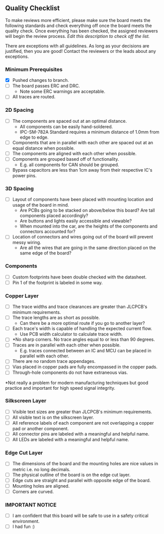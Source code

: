## Quality Checklist
To make reviews more efficient, please make sure the board meets the following standards and check everything off once the board meets the quality check. Once everything has been checked, the assigned reviewers will begin the review process. _Edit this description to check off the list._

There are exceptions with all guidelines. As long as your decisions are justified, then you are good! Contact the reviewers or the leads about any exceptions.

### Minimum Prerequisites
- [X] Pushed changes to branch.
- [ ] The board passes ERC and DRC.
    - Note some ERC warnings are acceptable.
- [ ] All traces are routed.

### 2D Spacing
- [ ] The components are spaced out at an optimal distance.
    - All components can be easily hand-soldered.
    - IPC-SM-782A Standard requires a minimum distance of 1.0mm from edge to edge.
- [ ] Components that are in parallel with each other are spaced out at an equal distance when possible.
- [ ] The components are aligned with each other when possible.
- [ ] Components are grouped based off of functionality.
    - E.g. all components for CAN should be grouped.
- [ ] Bypass capacitors are less than 1cm away from their respective IC's power pins.

### 3D Spacing
- [ ] Layout of components have been placed with mounting location and usage of the board in mind.
    - Are PCBs going to be stacked on above/below this board? Are tall components placed accordingly?
    - Are buttons and lights easily accessible and viewable?
    - When mounted into the car, are the heights of the components and connectors accounted for?
- [ ] Location of connectors and wires going out of the board will prevent messy wiring.
    - Are all the wires that are going in the same direction placed on the same edge of the board?

### Components
- [ ] Custom footprints have been double checked with the datasheet.
- [ ] Pin 1 of the footprint is labeled in some way.

### Copper Layer
- [ ] The trace widths and trace clearances are greater than JLCPCB's minimum requirements.
- [ ] The trace lengths are as short as possible.
    - Can there be a more optimal route if you go to another layer?
- [ ] Each trace's width is capable of handling the expected current flow.
    - Use PCB width calculator to calculate trace width.
- [ ] *No sharp corners. No trace angles equal to or less than 90 degrees.
- [ ] Traces are in parallel with each other when possible.
    - E.g. traces connected between an IC and MCU can be placed in parallel with each other.
- [ ] There are no random trace appendages.
- [ ] Vias placed in copper pads are fully encompassed in the copper pads.
- [ ] Through-hole components do not have extraneous vias.

*Not really a problem for modern manufacturing techniques but good practice and important for high speed signal integrity.

### Silkscreen Layer
- [ ] Visible text sizes are greater than JLCPCB's minimum requirements.
- [ ] All visible text is on the silkscreen layer.
- [ ] All reference labels of each component are not overlapping a copper pad or another component.
- [ ] All connector pins are labeled with a meaningful and helpful name.
- [ ] All LEDs are labeled with a meaningful and helpful name.

### Edge Cut Layer
- [ ] The dimensions of the board and the mounting holes are nice values in metric i.e. no long decimals.
- [ ] The physical outline of the board is on the edge cut layer.
- [ ] Edge cuts are straight and parallel with opposite edge of the board.
- [ ] Mounting holes are aligned.
- [ ] Corners are curved.

### IMPORTANT NOTICE
- [ ] I am confident that this board will be safe to use in a safety critical environment.
- [ ] I had fun :)

